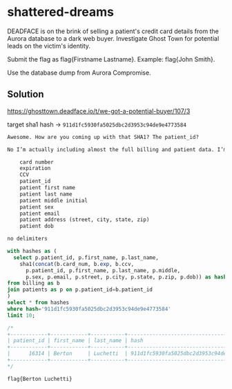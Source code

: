 # shattered-dreams

DEADFACE is on the brink of selling a patient's credit card details from the Aurora database to a dark web buyer. 
Investigate Ghost Town for potential leads on the victim's identity.

Submit the flag as flag{Firstname Lastname}. Example: flag{John Smith}.

Use the database dump from Aurora Compromise.

## Solution

https://ghosttown.deadface.io/t/we-got-a-potential-buyer/107/3

target sha1 hash -> `911d1fc5930fa5025dbc2d3953c94de9e4773584`

```txt
Awesome. How are you coming up with that SHA1? The patient_id?

No I’m actually including almost the full billing and patient data. I’m just concatenating the following:

    card number
    expiration
    CCV
    patient_id
    patient first name
    patient last name
    patient middle initial
    patient sex
    patient email
    patient address (street, city, state, zip)
    patient dob

no delimiters
```

```sql
with hashes as (
  select p.patient_id, p.first_name, p.last_name,
    sha1(concat(b.card_num, b.exp, b.ccv, 
      p.patient_id, p.first_name, p.last_name, p.middle,
      p.sex, p.email, p.street, p.city, p.state, p.zip, p.dob)) as hash
from billing as b
join patients as p on p.patient_id=b.patient_id
)
select * from hashes
where hash='911d1fc5930fa5025dbc2d3953c94de9e4773584'
limit 10;

/*
+------------+------------+-----------+------------------------------------------+
| patient_id | first_name | last_name | hash                                     |
+------------+------------+-----------+------------------------------------------+
|      16314 | Berton     | Luchetti  | 911d1fc5930fa5025dbc2d3953c94de9e4773584 |
+------------+------------+-----------+------------------------------------------+
*/
```

`flag{Berton Luchetti}`
